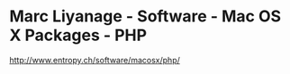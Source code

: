 <!--
id: 3877756683
link: http://kevinisom.info/post/3877756683/marc-liyanage-software-mac-os-x-packages-php
slug: marc-liyanage-software-mac-os-x-packages-php
date: Wed Mar 16 2011 08:25:08 GMT+1300 (NZDT)
raw: {"blog_name":"kevinisom","id":3877756683,"post_url":"http://kevinisom.info/post/3877756683/marc-liyanage-software-mac-os-x-packages-php","slug":"marc-liyanage-software-mac-os-x-packages-php","type":"link","date":"2011-03-15 19:25:08 GMT","timestamp":1300217108,"state":"published","format":"html","reblog_key":"3yPWTWG0","tags":[],"short_url":"http://tmblr.co/Zw68Yy3d8TyB","highlighted":[],"feed_item":"http://www.entropy.ch/software/macosx/php/","from_feed_id":"650234","note_count":0,"title":"Marc Liyanage - Software - Mac OS X Packages - PHP","url":"http://www.entropy.ch/software/macosx/php/","description":""}
publish: 2011-03-016
tags: 
title: Marc Liyanage - Software - Mac OS X Packages - PHP
-->


Marc Liyanage - Software - Mac OS X Packages - PHP
==================================================

<http://www.entropy.ch/software/macosx/php/>

